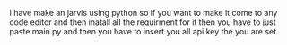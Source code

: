 I have make an jarvis using python 
so if you want to make it come to any code editor 
and then inatall all the requirment for it 
then you have to just paste main.py and then
you have to insert you all api key the you
are set.
